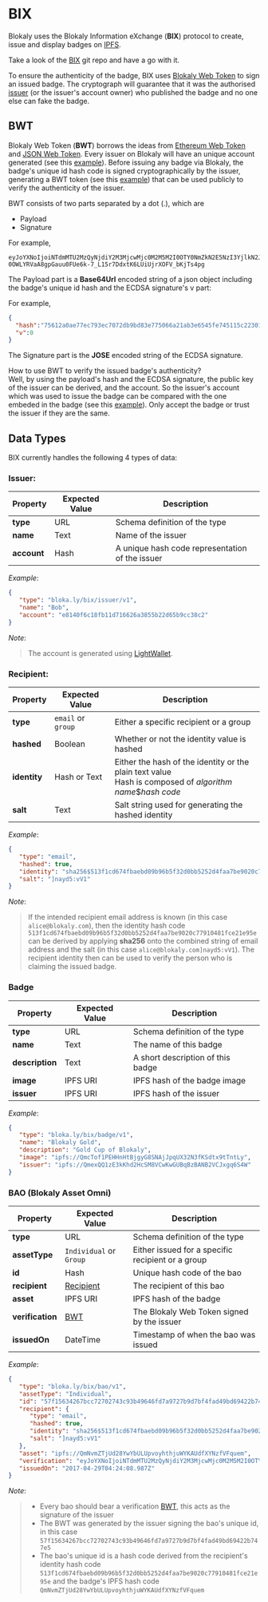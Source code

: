 # BIX

Blokaly uses the Blokaly Information eXchange (**BIX**) protocol to create, issue and display badges on [IPFS](https://ipfs.io).

Take a look of the [BIX](https://github.com/blokaly/bix) git repo and have a go with it.

To ensure the authenticity of the badge, BIX uses [Blokaly Web Token](#bwt) to sign an issued badge.
The cryptograph will guarantee that it was the authorised [issuer](#issuer) (or the issuer's account owner) 
who published the badge and no one else can fake the badge. 


## BWT

Blokaly Web Token (**BWT**) borrows the ideas from [Ethereum Web Token](https://github.com/cyfin-io/ether-token-js) and [JSON Web Token](https://jwt.io).
Every issuer on Blokaly will have an unique account generated (see this [example](#issuer-example)). Before issuing any badge via Blokaly, 
the badge's unique id hash code is signed cryptographically by the issuer, generating a BWT token (see this [example](#bao-example)) 
that can be used publicly to verify the authenticity of the issuer.

BWT consists of two parts separated by a dot (.), which are

- Payload
- Signature

For example, 
```
eyJoYXNoIjoiNTdmMTU2MzQyNjdiY2M3MjcwMjc0M2M5M2I0OTY0NmZkN2E5NzI3YjlkN2JmNGZhZDQ5YmQ2OTQyMmI3NDdlNSIsInYiOjF9.EG0nMGSv8QlqT6tKnhVn6nGuqata7Q-0OWLYRVaA8gpGauu0FUe6k-7_L15r7DdxtK6LUiUjrXOFV_bKjTs4pg
```

The Payload part is a **Base64Url** encoded string of a json object including the badge's unique id hash and the ECDSA signature's v part:

For example,
```json
{
  "hash":"75612a0ae77ec793ec7072db9bd83e775066a21ab3e6545fe745115c2230151c",
  "v":0
}
```

The Signature part is the **JOSE** encoded string of the ECDSA signature.

How to use BWT to verify the issued badge's authenticity?<br />
Well, by using the payload's hash and the ECDSA signature, 
the public key of the issuer can be derived, and the account. So the issuer's account which was used to issue the badge
can be compared with the one embeded in the badge (see this [example](#badge-example)). Only accept the badge or trust 
the issuer if they are the same.

## Data Types

BIX currently handles the following 4 types of data:

### Issuer:

| Property | Expected Value | Description |
| -------- | ------------- | ----------- |
| **type** | URL | Schema definition of the type 
| **name** | Text | Name of the issuer |
| **account** | Hash | A unique hash code representation of the issuer

<a id="issuer-example"></a>_Example_:
```json
{
   "type": "bloka.ly/bix/issuer/v1",
   "name": "Bob",
   "account": "e8140f6c18fb11d716626a3855b22d65b9cc38c2"
}
```

_Note_:
>The account is generated using [LightWallet](https://github.com/ConsenSys/eth-lightwallet). 

### Recipient:

| Property | Expected Value | Description |
| -------- | -------------- | ----------- |
| **type** | `email` or `group` | Either a specific recipient or a group 
| **hashed** | Boolean | Whether or not the identity value is hashed
| **identity** | Hash or Text | Either the hash of the identity or the plain text value<br/>Hash is composed of _algorithm name_$_hash code_
| **salt** | Text | Salt string used for generating the hashed identity

<a id="recipient-example"></a>_Example_:
```json
{
   "type": "email",
   "hashed": true,
   "identity": "sha256$513f1cd674fbaebd09b96b5f32d0bb5252d4faa7be9020c77910481fce21e95e",
   "salt": "]nayd5:vV1"
}
```

_Note_:
>If the intended recipient email address is known (in this case `alice@blokaly.com`), then the identity hash code
`513f1cd674fbaebd09b96b5f32d0bb5252d4faa7be9020c77910481fce21e95e` can be derived by 
applying **sha256** onto the combined string of email address and the salt (in this case `alice@blokaly.com]nayd5:vV1`).
The recipient identity then can be used to verify the person who is claiming the issued badge.

### Badge

| Property | Expected Value | Description |
| -------- | ------------- | ----------- |
| **type** | URL | Schema definition of the type
| **name** | Text | The name of this badge
| **description** | Text | A short description of this badge
| **image** | IPFS URI | IPFS hash of the badge image
| **issuer** | IPFS URI | IPFS hash of the issuer

<a id="badge-example"></a>_Example_:
```json
{
   "type": "bloka.ly/bix/badge/v1",
   "name": "Blokaly Gold",
   "description": "Gold Cup of Blokaly",
   "image": "ipfs://QmcTof1PEHHnHtBjgyG8SNAjJpqUX32N3fKSdtx9tTntLy",
   "issuer": "ipfs://QmexQQ1zE3kKhd2HcSM8VCwKwGUBqBzBANB2VCJxgq6S4W"
}
```

### <a id="bao"></a>BAO (Blokaly Asset Omni)

| Property | Expected Value | Description |  
| -------- | ------------- | ----------- |  
| **type** | URL | Schema definition of the type 
| **assetType** | `Individual` or `Group` | Either issued for a specific recipient or a group 
| **id** | Hash | Unique hash code of the bao
| **recipient** | [Recipient](#recipient) | The recipient of this bao
| **asset** | IPFS URI | IPFS hash of the badge 
| **verification** | [BWT](#bwt) | The Blokaly Web Token signed by the issuer
| **issuedOn** | DateTime | Timestamp of when the bao was issued

<a id="bao-example"></a>_Example_:
```json
{
   "type": "bloka.ly/bix/bao/v1",
   "assetType": "Individual",
   "id": "57f15634267bcc72702743c93b49646fd7a9727b9d7bf4fad49bd69422b747e5",
   "recipient": {
      "type": "email",
      "hashed": true,
      "identity": "sha256$513f1cd674fbaebd09b96b5f32d0bb5252d4faa7be9020c77910481fce21e95e",
      "salt": "]nayd5:vV1"
   },
   "asset": "ipfs://QmNvmZTjUd28YwYbULUpvoyhthjuWYKAUdfXYNzfVFquem",
   "verification": "eyJoYXNoIjoiNTdmMTU2MzQyNjdiY2M3MjcwMjc0M2M5M2I0OTY0NmZkN2E5NzI3YjlkN2JmNGZhZDQ5YmQ2OTQyMmI3NDdlNSIsInYiOjF9.EG0nMGSv8QlqT6tKnhVn6nGuqata7Q-0OWLYRVaA8gpGauu0FUe6k-7_L15r7DdxtK6LUiUjrXOFV_bKjTs4pg",
   "issuedOn": "2017-04-29T04:24:08.987Z"
}
```
_Note_:
> - Every bao should bear a verification [BWT](#bwt), this acts as the signature of the issuer<br /> 
> - The BWT was generated by the issuer signing the bao's unique id, in this case `57f15634267bcc72702743c93b49646fd7a9727b9d7bf4fad49bd69422b747e5`<br /> 
> - The bao's unique id is a hash code derived from the recipient's identity hash code `513f1cd674fbaebd09b96b5f32d0bb5252d4faa7be9020c77910481fce21e95e` 
 and the badge's IPFS hash code `QmNvmZTjUd28YwYbULUpvoyhthjuWYKAUdfXYNzfVFquem`


